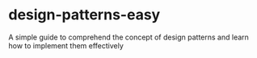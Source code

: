 # design-patterns-easy
A simple guide to comprehend the concept of design patterns and learn how to implement them effectively
